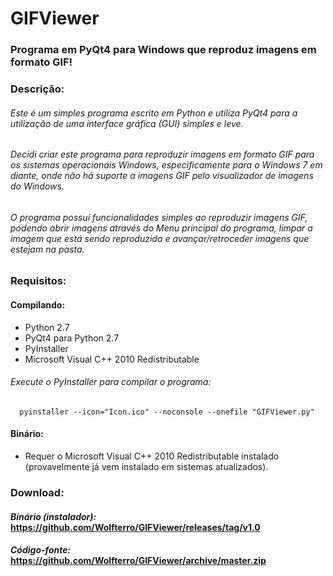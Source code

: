 # GIFViewer
### Programa em PyQt4 para Windows que reproduz imagens em formato GIF! 

### Descrição:

###### Este é um simples programa escrito em Python e utiliza PyQt4 para a utilização de uma interface gráfica (GUI) simples e leve.

###### Decidi criar este programa para reproduzir imagens em formato GIF para os sistemas operacionais Windows, especificamente para o Windows 7 em diante, onde não há suporte a imagens GIF pelo visualizador de imagens do Windows.

###### O programa possui funcionalidades simples ao reproduzir imagens GIF, podendo abrir imagens através do Menu principal do programa, limpar a imagem que está sendo reproduzida e avançar/retroceder imagens que estejam na pasta.

### Requisitos:

#### Compilando:
- Python 2.7
- PyQt4 para Python 2.7
- PyInstaller
- Microsoft Visual C++ 2010 Redistributable

###### Execute o PyInstaller para compilar o programa:

      pyinstaller --icon="Icon.ico" --noconsole --onefile "GIFViewer.py"

#### Binário:
- Requer o Microsoft Visual C++ 2010 Redistributable instalado (provavelmente já vem instalado em sistemas atualizados).

### Download:

#### ***Binário (instalador):*** https://github.com/Wolfterro/GIFViewer/releases/tag/v1.0
#### ***Código-fonte:*** https://github.com/Wolfterro/GIFViewer/archive/master.zip
